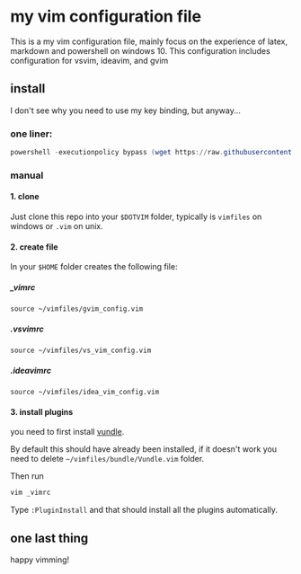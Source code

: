 # my vim configuration file
This is a my vim configuration file, mainly focus on the experience of latex, markdown and powershell on windows 10. This configuration includes configuration for vsvim, ideavim, and gvim

## install
I don't see why you need to use my key binding, but anyway...

### one liner:
```powershell
powershell -executionpolicy bypass (wget https://raw.githubusercontent.com/chantisnake/vim_config/master/setup.ps1).content
```

### manual

#### 1. clone 
Just clone this repo into your `$DOTVIM` folder, typically is `vimfiles` on windows or `.vim` on unix.

#### 2. create file
In your `$HOME` folder creates the following file:

##### _vimrc
```vim
source ~/vimfiles/gvim_config.vim
```

##### .vsvimrc
```vim
source ~/vimfiles/vs_vim_config.vim
```

##### .ideavimrc
```vim
source ~/vimfiles/idea_vim_config.vim
```

#### 3. install plugins
you need to first install [vundle](https://github.com/VundleVim/Vundle.vim).

By default this should have already been installed, if it doesn't work you need to delete `~/vimfiles/bundle/Vundle.vim` folder.

Then run 

```bash
vim _vimrc
```

Type `:PluginInstall` and that should install all the plugins automatically.

## one last thing
happy vimming!
